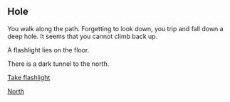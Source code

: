 ## Hole

You walk along the path. Forgetting to look down, you trip and fall down a deep hole. It seems that you cannot climb back up. 

A flashlight lies on the floor. 

There is a dark tunnel to the north. 

[Take flashlight](./hole2.html)

[North](./hole1.html)
